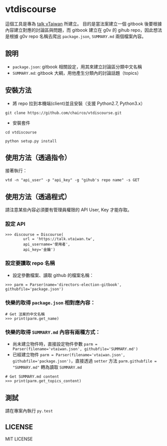 # vtdiscourse
這個工具是專為 [talk vTaiwan](https://talk.vtaiwan.tw/) 所建立。
目的是當法案建立一個 gitbook 後要根據內容建立對應的討論區與問題，而 gitbook 建立在 g0v 的 gihub repo，因此想法是根據 g0v repo 名稱去爬出 `package.json`, `SUMMARY.md` 兩個檔案內容。


## 說明
+ `package.json`: gitbook 相關設定，用其來建立討論區分類中文名稱
+ `SUMMARY.md`: gitbook 大綱，用他產生分類內的討論話題（topics）


## 安裝方法
+ 將 repo 拉到本機端(client)並且安裝（支援 Python2.7, Python3.x）

`git clone https://github.com/chairco/vtdiscourse.git`

+ 安裝套件

`cd vtdiscourse`

`python setup.py install`


## 使用方法（透過指令）

接著執行：

`vtd -n "api_user" -p "api_key" -g "gihub's repo name" -s GET`


## 使用方法（透過程式）
請注意某些內容必須要有管理員權限的 API User, Key 才能存取。

### 設定 API
```
>>> discourse = Discourse(
        url = 'https://talk.vtaiwan.tw',
        api_username='使用者',
        api_key='金鑰')
```

### 設定要讀取 repo 名稱

+ 設定參數檔案、讀取 github 的檔案名稱：

`>>> parm = Parser(name='directors-election-gitbook', githubfile='package.json')`


### 快樂的取得 `package.json` 相對應內容：
```
# Get 法案的中文名稱
>>> print(parm.get_name)
```


### 快樂的取得 `SUMMARY.md` 內容有兩種方式：
+ 尚未建立物件時，直接設定物件參數 `parm = Parser(filename='vtaiwan.json', githubfile='SUMMARY.md')`
+ 已經建立物件 `parm = Parser(filename='vtaiwan.json', githubfile='package.json')`，直接透過 `setter` 方法 `parm.githubfile = "SUMMARY.md"` 轉為讀取 `SUMMARY.md`

```
# Get SUMMARY.md content
>>> print(parm.get_topics_content)
```

## 測試

請在專案內執行 `py.test`


## LICENSE
MIT LICENSE


